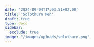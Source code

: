 ```yaml
---
date: '2024-09-04T17:03:51+02:00'
title: 'Solothurn Men'
draft: true
type: docs
sidebar:
  exclude: true
image: "/images/uploads/solothurn.png"
---
```

